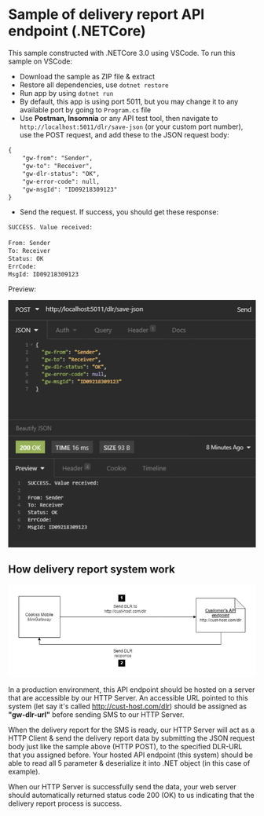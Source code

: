 # Sample of delivery report API endpoint (.NETCore)

This sample constructed with .NETCore 3.0 using VSCode. To run this sample on VSCode:

- Download the sample as ZIP file & extract
- Restore all dependencies, use <code>dotnet restore</code>
- Run app by using <code>dotnet run</code>
- By default, this app is using port 5011, but you may change it to any available port by going to <code>Program.cs</code> file 
- Use __Postman, Insomnia__ or any API test tool, then navigate to <code>http://localhost:5011/dlr/save-json</code> (or your custom port number), use the POST request, and add these to the JSON request body:

```
{
	"gw-from": "Sender",
	"gw-to": "Receiver",
	"gw-dlr-status": "OK",
	"gw-error-code": null,
	"gw-msgId": "ID09218309123"
}
```
- Send the request. If success, you should get these response:
```
SUCCESS. Value received:

From: Sender
To: Receiver
Status: OK
ErrCode: 
MsgId: ID09218309123
```
Preview:

![preview](https://github.com/minigatewaydev/netcore-delivery-report-sample/blob/master/md-imgs/g1.png?raw=true)

## How delivery report system work

![DR flow](https://github.com/minigatewaydev/netcore-delivery-report-sample/blob/master/md-imgs/DR%20flow.png?raw=true)

In a production environment, this API endpoint should be hosted on a server that are accessible by our HTTP Server. An accessible URL pointed to this system (let say it's called http://cust-host.com/dlr) should be assigned as __"gw-dlr-url"__ before sending SMS to our HTTP Server. 

When the delivery report for the SMS is ready, our HTTP Server will act as a HTTP Client & send the delivery report data by submitting the JSON request body just like the sample above (HTTP POST), to the specified DLR-URL that you assigned before. Your hosted API endpoint (this system) should be able to read all 5 parameter & deserialize it into .NET object (in this case of example).

When our HTTP Server is successfully send the data, your web server should automatically returned status code 200 (OK) to us indicating that the delivery report process is success.
